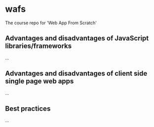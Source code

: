 # wafs
The course repo for 'Web App From Scratch'

## Advantages and disadvantages of JavaScript libraries/frameworks
...

## Advantages and disadvantages of client side single page web apps
...

## Best practices
...
